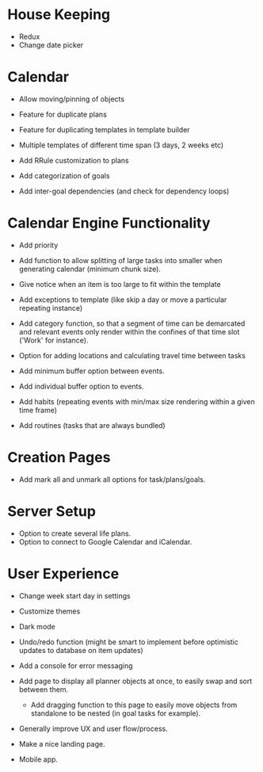 # House Keeping

- Redux
- Change date picker

# Calendar

- Allow moving/pinning of objects

- Feature for duplicate plans
- Feature for duplicating templates in template builder

- Multiple templates of different time span (3 days, 2 weeks etc)

- Add RRule customization to plans

- Add categorization of goals
- Add inter-goal dependencies (and check for dependency loops)

# Calendar Engine Functionality

- Add priority
- Add function to allow splitting of large tasks into smaller when generating calendar (minimum chunk size).
- Give notice when an item is too large to fit within the template

- Add exceptions to template (like skip a day or move a particular repeating instance)
- Add category function, so that a segment of time can be demarcated and relevant events
  only render within the confines of that time slot ('Work' for instance).

- Option for adding locations and calculating travel time between tasks

- Add minimum buffer option between events.
- Add individual buffer option to events.

- Add habits (repeating events with min/max size rendering within a given time frame)
- Add routines (tasks that are always bundled)

# Creation Pages

- Add mark all and unmark all options for task/plans/goals.

# Server Setup

- Option to create several life plans.
- Option to connect to Google Calendar and iCalendar.

# User Experience

- Change week start day in settings
- Customize themes
- Dark mode
- Undo/redo function (might be smart to implement before optimistic updates to database on item updates)

- Add a console for error messaging

- Add page to display all planner objects at once, to easily swap and sort between them.

  - Add dragging function to this page to easily move objects from standalone to be nested (in goal tasks for example).

- Generally improve UX and user flow/process.

- Make a nice landing page.

- Mobile app.
